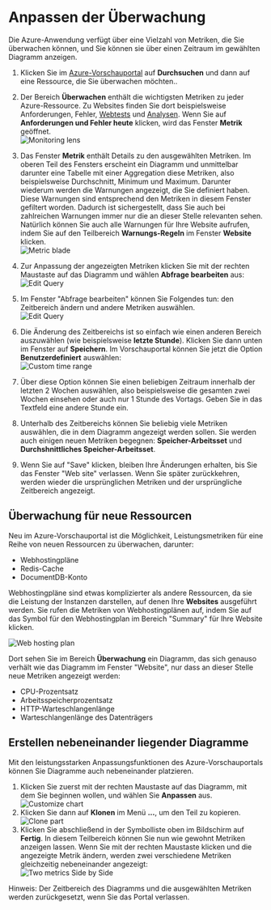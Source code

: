 ﻿<properties title="How to customize monitoring" pageTitle="Anpassen der Überwachung" description="Erfahren Sie, wie Sie Überwachungsdiagramme in Azure anpassen." authors="awills" manager="kamrani" />

<tags ms.service="application-insights" ms.workload="tbd" ms.tgt_pltfrm="ibiza" ms.devlang="na" ms.topic="article" ms.date="2014-11-04" ms.author="awills" />

# Anpassen der Überwachung

Die Azure-Anwendung verfügt über eine Vielzahl von Metriken, die Sie überwachen können, und Sie können sie über einen Zeitraum im gewählten Diagramm anzeigen.

1. Klicken Sie im [Azure-Vorschauportal](https://portal.azure.com/) auf **Durchsuchen** und dann auf eine Ressource, die Sie überwachen möchten..
2. Der Bereich **Überwachen** enthält die wichtigsten Metriken zu jeder Azure-Ressource. Zu Websites finden Sie dort beispielsweise Anforderungen, Fehler, [Webtests](http://go.microsoft.com/fwlink/?LinkID=394528&clcid=0x409) und [Analysen](http://go.microsoft.com/fwlink/?LinkID=394529&clcid=0x409). Wenn Sie auf **Anforderungen und Fehler heute** klicken, wird das Fenster **Metrik** geöffnet.  
    ![Monitoring lens](./media/insights-how-to-customize-monitoring/Insights_MonitoringChart.png)
3. Das Fenster **Metrik** enthält Details zu den ausgewählten Metriken. Im oberen Teil des Fensters erscheint ein Diagramm und unmittelbar darunter eine Tabelle mit einer Aggregation diese Metriken, also beispielsweise Durchschnitt, Minimum und Maximum. Darunter wiederum werden die Warnungen angezeigt, die Sie definiert haben. Diese Warnungen sind entsprechend den Metriken in diesem Fenster gefiltert worden. Dadurch ist sichergestellt, dass Sie auch bei zahlreichen Warnungen immer nur die an dieser Stelle relevanten sehen. Natürlich können Sie auch alle Warnungen für Ihre Website aufrufen, indem Sie auf den Teilbereich **Warnungs-Regeln** im Fenster **Website** klicken.  
    ![Metric blade](./media/insights-how-to-customize-monitoring/Insights_MetricBlade.png)
4. Zur Anpassung der angezeigten Metriken klicken Sie mit der rechten Maustaste auf das Diagramm und wählen **Abfrage bearbeiten** aus:  
    ![Edit Query](./media/insights-how-to-customize-monitoring/Insights_MetricMenu.png)
5. Im Fenster "Abfrage bearbeiten" können Sie Folgendes tun: den Zeitbereich ändern und andere Metriken auswählen.  
    ![Edit Query](./media/insights-how-to-customize-monitoring/Insights_EditQuery.png)
6. Die Änderung des Zeitbereichs ist so einfach wie einen anderen Bereich auszuwählen (wie beispielsweise **letzte Stunde**). Klicken Sie dann unten im Fenster auf **Speichern**. Im Vorschauportal können Sie jetzt die Option **Benutzerdefiniert** auswählen:  
    ![Custom time range](./media/insights-how-to-customize-monitoring/Insights_CustomTime.png)
7. Über diese Option können Sie einen beliebigen Zeitraum innerhalb der letzten 2 Wochen auswählen, also beispielsweise die gesamten zwei Wochen einsehen oder auch nur 1 Stunde des Vortags. Geben Sie in das Textfeld eine andere Stunde ein.
8. Unterhalb des Zeitbereichs können Sie beliebig viele Metriken auswählen, die in dem Diagramm angezeigt werden sollen. Sie werden auch einigen neuen Metriken begegnen: **Speicher-Arbeitsset** und **Durchshnittliches Speicher-Arbeitsset**.

9. Wenn Sie auf "Save" klicken, bleiben Ihre Änderungen erhalten, bis Sie das Fenster "Web site" verlassen. Wenn Sie später zurückkehren, werden wieder die ursprünglichen Metriken und der ursprüngliche Zeitbereich angezeigt.

## Überwachung für neue Ressourcen

Neu im Azure-Vorschauportal ist die Möglichkeit, Leistungsmetriken für eine Reihe von neuen Ressourcen zu überwachen, darunter:
- Webhostingpläne
- Redis-Cache
- DocumentDB-Konto

Webhostingpläne sind etwas komplizierter als andere Ressourcen, da sie die Leistung der Instanzen darstellen, auf denen Ihre **Websites** ausgeführt werden. Sie rufen die Metriken von Webhostingplänen auf, indem Sie auf das Symbol für den Webhostingplan im Bereich "Summary" für Ihre Website klicken.

![Web hosting plan](./media/insights-how-to-customize-monitoring/Insights_WHPSelect.png)

Dort sehen Sie im Bereich **Überwachung** ein Diagramm, das sich genauso verhält wie das Diagramm im Fenster "Website", nur dass an dieser Stelle neue Metriken angezeigt werden:

- CPU-Prozentsatz
- Arbeitsspeicherprozentsatz
- HTTP-Warteschlangenlänge
- Warteschlangenlänge des Datenträgers

## Erstellen nebeneinander liegender Diagramme

Mit den leistungsstarken Anpassungsfunktionen des Azure-Vorschauportals können Sie Diagramme auch nebeneinander platzieren.

1. Klicken Sie zuerst mit der rechten Maustaste auf das Diagramm, mit dem Sie beginnen wollen, und wählen Sie **Anpassen**   aus.
    ![Customize chart](./media/insights-how-to-customize-monitoring/Insights_Customize.png)
2. Klicken Sie dann auf **Klonen** im Menü **...**, um den Teil zu kopieren.  
    ![Clone part](./media/insights-how-to-customize-monitoring/Insights_ClonePart.png)
3. Klicken Sie abschließend in der Symbolliste oben im Bildschirm auf **Fertig**. In diesem Teilbereich können Sie nun wie gewohnt Metriken anzeigen lassen. Wenn Sie mit der rechten Maustaste klicken und die angezeigte Metrik ändern, werden zwei verschiedene Metriken gleichzeitig nebeneinander angezeigt:  
    ![Two metrics Side by Side](./media/insights-how-to-customize-monitoring/Insights_SideBySide.png)

Hinweis: Der Zeitbereich des Diagramms und die ausgewählten Metriken werden zurückgesetzt, wenn Sie das Portal verlassen.

